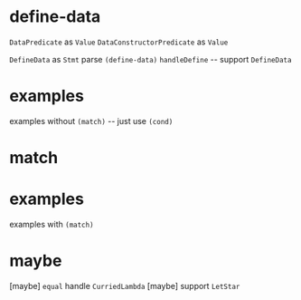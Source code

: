 # define-data

`DataPredicate` as `Value`
`DataConstructorPredicate` as `Value`

`DefineData` as `Stmt`
parse `(define-data)`
`handleDefine` -- support `DefineData`

# examples

examples without `(match)` -- just use `(cond)`

# match

# examples

examples with `(match)`

# maybe

[maybe] `equal` handle `CurriedLambda`
[maybe] support `LetStar`
